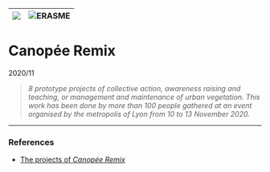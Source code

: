 |![](/partners/DINSI_100.jpg#center)|![ERASME](/partners/Erasme_100.jpg#center)|
|---|---|

# Canopée Remix
2020/11

>*8 prototype projects of collective action, awareness raising and teaching, or management and maintenance of urban vegetation. This work has been done by more than 100 people gathered at an event organised by the metropolis of Lyon from 10 to 13 November 2020.*

***

### References
* [The projects of *Canopée Remix*](https://www.erasme.org/CanopeeRemix)
